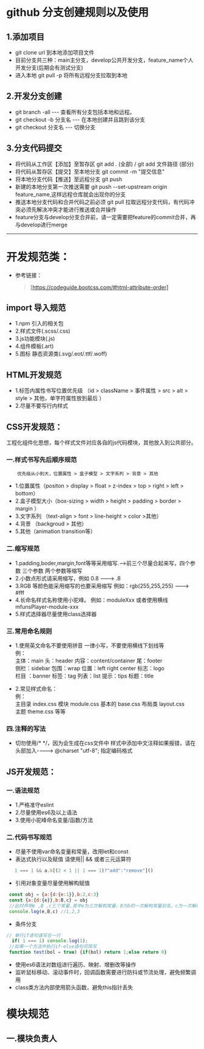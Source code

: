 # github 分支创建规则以及使用

## 1.添加项目
  - git clone url 到本地添加项目文件
  - 目前分支共三种：main主分支，develop公共开发分支，feature_name个人开发分支(后期会有测试分支)
  - 进入本地 git pull -p 将所有远程分支拉取到本地
## 2.开发分支创建
  - git branch -all       --- 查看所有分支包括本地和远程。
  - git checkout -b 分支名 --- 在本地创建并且跳到该分支
  - git checkout  分支名   --- 切换分支
## 3.分支代码提交
  - 将代码从工作区【添加】至暂存区       git add . (全部) / git add 文件路径 (部分)
  - 将代码从暂存区【提交】至本地分支     git commit -m "提交信息" 
  - 将本地分支代码【推送】至远程分支     git push 
  - 新建的本地分支第一次推送需要 git push --set-upstream origin feature_name,这样远程仓库就会出现你的分支
  - 推送本地分支代码和合并代码之前必须 git pull 拉取远程分支代码，有代码冲突必须先解决冲突才能进行推送或合并操作
  - feature分支与develop分支合并前，请一定需要把feature的commit合并，再与develop进行merge
  
****

# 开发规范类：
 - 参考链接：
   > [https://codeguide.bootcss.com/#html-attribute-order]

## import 导入规范

- 1.npm 引入的相关包
- 2.样式文件(.scss/.css)
- 3.js功能模块(.js)
- 4.组件模板(.art)
- 5.图标 静态资源类(.svg/.eot/.ttf/.woff)



## HTML开发规范
 - 1.标签内属性书写位置优先级 （id > className > 事件属性 > src  > alt > style > 其他，单字符属性放到最后 ）
 - 2.尽量不要写行内样式


## CSS开发规范：
 工程化组件化思想，每个样式文件对应各自的js代码模块，其他放入到公共部分。
### 一.样式书写先后顺序规范
        优先级从小到大，位置属性 > 盒子模型 > 文字系列 > 背景 > 其他
- 1.位置属性（positon > display > float > z-index > top > right > left > bottom）
- 2.盒子模型大小（box-sizing > width > height > padding > border > margin ）
- 3.文字系列 （text-align > font > line-height > color >其他）
- 4.背景 （backgroud > 其他）
- 5.其他（animation transition等）

### 二.缩写规范
 - 1.padding,boder,margin,font等等采用缩写.-->前三个尽量合起来写，四个参数 三个参数 两个参数等缩写
 - 2.小数点形式请采用缩写，例如 0.8 ---> .8
 - 3.RGB 等颜色能采用缩写的也要采用缩写 例如：rgb(255,255,255) ---> #fff
 - 4.长命名样式名称使用小驼峰。 例如：moduleXxx 或者使用横线 mfunsPlayer-module-xxx
 - 5.样式选择器尽量使用class选择器

### 三.常用命名规则
- 1.使用英文命名不要使用拼音 一律小写，不要使用横线下划线等  
    例：  
     主体：main      头：header      内容：content/container     尾：footer  
     侧栏：sidebar   包围：wrap      位置：left right center    标志：logo   
     栏目 ：banner   标签：tag       列表：list             提示：tips        标题：title
         
- 2.常见样式命名：  
    例：  
    主目录 index.css  模块 module.css   基本的 base.css  布局类  layout.css  
    主题 theme.css 等等     

### 四.注释的写法
 - 切勿使用/* */，因为会生成在css文件中  样式中添加中文注释如果报错，请在头部加入----> @charset "utf-8"; 指定编码格式


## JS开发规范：
### 一.语法规范
 - 1.严格准守eslint
 - 2.尽量使用es6及以上语法
 - 3.使用小驼峰命名变量/函数/方法

### 二.代码书写规范 
 - 尽量不使用var命名变量和常量，改用let和const
 - 表达式执行以及赋值 请使用|| && 或者三元运算符  
 ```js
    1 === 1 && a.b[(2 < 1 || 1 === 1)?"add":"remove"]()
```

 - 引用对象变量尽量使用解构赋值   
 ```js
  const obj = {a:{d:{e:1}},b:2,c:3}
  const {a:{d:{e}},b:B,c} = obj
  //此时声明e ,B ,c三个常量,其中e为三次解构常量，B为b的一次解构常量别名，c为一次解构常量
  console.log(e,B,c) //1,2,3
```
  - 条件分支   
 ```js
 // 单行if语句请写在一行 
   if( 1 === 1) console.log(1);
  //如果一个方法中执行if-else语句可简写
  function test(bol = true) {if(bol) return 1;else return 0}
```

  - 使用es6语法对数组进行遍历、映射、增删改等操作
  - 监听鼠标移动、滚动事件时，回调函数需要进行防抖或节流处理，避免频繁调用
  - class类方法内部使用箭头函数，避免this指针丢失


 
# 模块规范

## 一.模块负责人


 